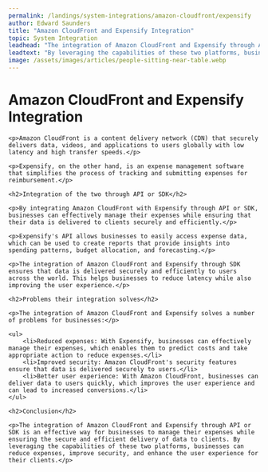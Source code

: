 ```yaml
---
permalink: /landings/system-integrations/amazon-cloudfront/expensify
author: Edward Saunders
title: "Amazon CloudFront and Expensify Integration"
topic: System Integration
leadhead: "The integration of Amazon CloudFront and Expensify through API or SDK is an effective way for businesses to manage their expenses while ensuring the secure and efficient delivery of data to clients"
leadtext: "By leveraging the capabilities of these two platforms, businesses can reduce expenses, improve security, and enhance the user experience for their clients."
image: /assets/images/articles/people-sitting-near-table.webp
---
```

<div class="arttext">
	<h1>Amazon CloudFront and Expensify Integration</h1>

	<p>Amazon CloudFront is a content delivery network (CDN) that securely delivers data, videos, and applications to users globally with low latency and high transfer speeds.</p>

	<p>Expensify, on the other hand, is an expense management software that simplifies the process of tracking and submitting expenses for reimbursement.</p>

	<h2>Integration of the two through API or SDK</h2>

	<p>By integrating Amazon CloudFront with Expensify through API or SDK, businesses can effectively manage their expenses while ensuring that their data is delivered to clients securely and efficiently.</p>

	<p>Expensify's API allows businesses to easily access expense data, which can be used to create reports that provide insights into spending patterns, budget allocation, and forecasting.</p>

	<p>The integration of Amazon CloudFront and Expensify through SDK ensures that data is delivered securely and efficiently to users across the world. This helps businesses to reduce latency while also improving the user experience.</p>

	<h2>Problems their integration solves</h2>

	<p>The integration of Amazon CloudFront and Expensify solves a number of problems for businesses:</p>

	<ul>
		<li>Reduced expenses: With Expensify, businesses can effectively manage their expenses, which enables them to predict costs and take appropriate action to reduce expenses.</li>
		<li>Improved security: Amazon CloudFront's security features ensure that data is delivered securely to users.</li>
		<li>Better user experience: With Amazon CloudFront, businesses can deliver data to users quickly, which improves the user experience and can lead to increased conversions.</li>
	</ul>

	<h2>Conclusion</h2>

	<p>The integration of Amazon CloudFront and Expensify through API or SDK is an effective way for businesses to manage their expenses while ensuring the secure and efficient delivery of data to clients. By leveraging the capabilities of these two platforms, businesses can reduce expenses, improve security, and enhance the user experience for their clients.</p>

</div>
